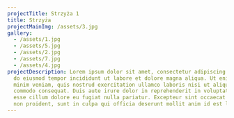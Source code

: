 ```yaml
---
projectTitle: Strzyża 1
title: Strzyża
projectMainImg: /assets/3.jpg
gallery:
  - /assets/1.jpg
  - /assets/5.jpg
  - /assets/2.jpg
  - /assets/7.jpg
  - /assets/4.jpg
projectDescription: Lorem ipsum dolor sit amet, consectetur adipiscing elit, sed
  do eiusmod tempor incididunt ut labore et dolore magna aliqua. Ut enim ad
  minim veniam, quis nostrud exercitation ullamco laboris nisi ut aliquip ex ea
  commodo consequat. Duis aute irure dolor in reprehenderit in voluptate velit
  esse cillum dolore eu fugiat nulla pariatur. Excepteur sint occaecat cupidatat
  non proident, sunt in culpa qui officia deserunt mollit anim id est laborum.
---
```

